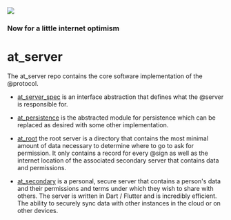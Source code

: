 <img src="https://atsign.dev/assets/img/@dev.png?sanitize=true">

### Now for a little internet optimism

# at_server
The at_server repo contains the core software implementation of the @protocol.

* [at_server_spec](./at_server_spec) is an interface abstraction that defines what 
the @server is responsible for. 

* [at_persistence](./at_persistence) is the abstracted module for persistence which can 
be replaced as desired with some other implementation.

* [at_root](./at_root) the root server is a directory that contains the most minimal 
amount of data necessary to determine where to go to ask for permission. It only 
contains a record for every @sign as well as the internet location of the associated 
secondary server that contains data and permissions.

* [at_secondary](./at_secondary) is a personal, secure server that contains a person's 
data and their permissions and terms under which they wish to share with others. The 
server is written in Dart / Flutter and is incredibly efficient. The ability to securely
sync data with other instances in the cloud or on other devices.
